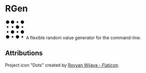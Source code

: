 # RGen

![dots-64](assets/dots-64.png) A flexible random value generator for the command-line.

## Attributions

Project icon "Dots" created by [Royyan Wijaya - Flaticon](https://www.flaticon.com/free-icons/dots).